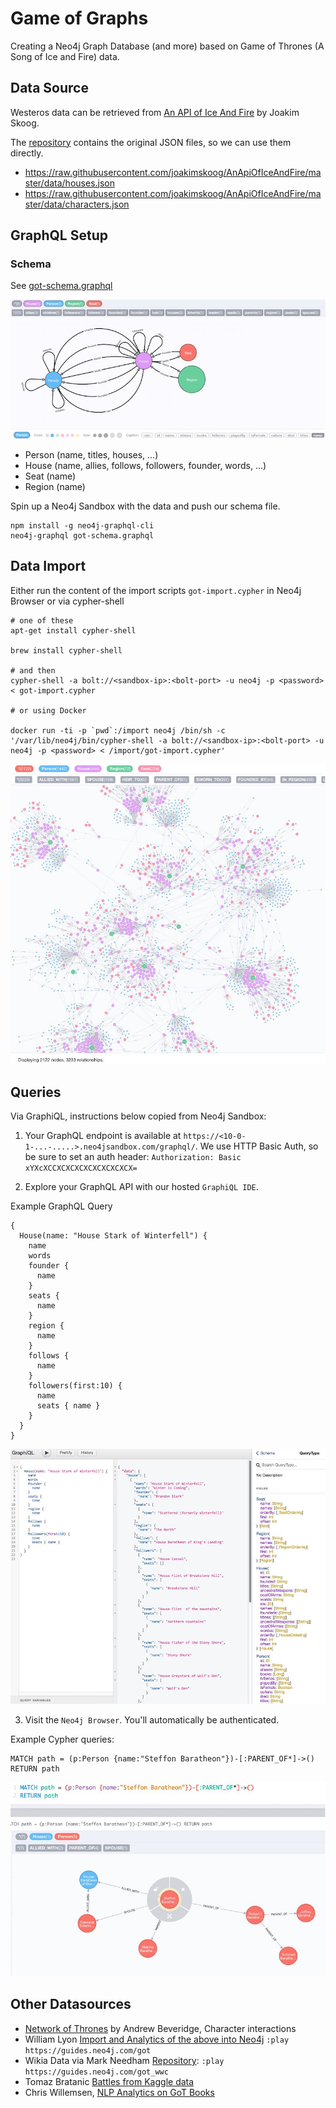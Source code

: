 # Game of Graphs

Creating a Neo4j Graph Database (and more) based on Game of Thrones (A Song of Ice and Fire) data.

## Data Source

Westeros data can be retrieved from [An API of Ice And Fire](https://anapioficeandfire.com/Documentation) by Joakim Skoog.

The [repository](https://github.com/joakimskoog/AnApiOfIceAndFire) contains the original JSON files, so we can use them directly.

* https://raw.githubusercontent.com/joakimskoog/AnApiOfIceAndFire/master/data/houses.json
* https://raw.githubusercontent.com/joakimskoog/AnApiOfIceAndFire/master/data/characters.json

## GraphQL Setup

### Schema

See [got-schema.graphql](./got-schema.graphql)

![](./got-graphql-schema.jpg)

* Person (name, titles, houses, ...)
* House (name, allies, follows, followers, founder, words, ...)
* Seat (name)
* Region (name)

Spin up a Neo4j Sandbox with the data and push our schema file.

```
npm install -g neo4j-graphql-cli
neo4j-graphql got-schema.graphql
```

## Data Import

Either run the content of the import scripts `got-import.cypher` in Neo4j Browser or via cypher-shell

```
# one of these
apt-get install cypher-shell

brew install cypher-shell

# and then
cypher-shell -a bolt://<sandbox-ip>:<bolt-port> -u neo4j -p <password> < got-import.cypher

# or using Docker

docker run -ti -p `pwd`:/import neo4j /bin/sh -c '/var/lib/neo4j/bin/cypher-shell -a bolt://<sandbox-ip>:<bolt-port> -u neo4j -p <password> < /import/got-import.cypher'
```

![](./got-graph.jpg)

## Queries

Via GraphiQL, instructions below copied from Neo4j Sandbox:

1. Your GraphQL endpoint is available at `https://<10-0-1-...-.....>.neo4jsandbox.com/graphql/`. We use HTTP Basic Auth, so be sure to set an auth header: `Authorization: Basic xYXcXCCXCXCXCXCXCXCXCXCX=`

2. Explore your GraphQL API with our hosted `GraphiQL IDE`.

Example GraphQL Query

```
{
  House(name: "House Stark of Winterfell") {
    name
    words
    founder {
      name
    }
    seats {
      name
    }
    region {
      name
    }
    follows {
      name
    }
    followers(first:10) {
      name
      seats { name }
    }
  }
}
```

![](./got-graphiql.jpg)

3.  Visit the `Neo4j Browser`. You'll automatically be authenticated. 

Example Cypher queries:

```
MATCH path = (p:Person {name:"Steffon Baratheon"})-[:PARENT_OF*]->()
RETURN path
```

![](./got-cypher-parents.jpg)

## Other Datasources

* [Network of Thrones](https://networkofthrones.wordpress.com/) by Andrew Beveridge, Character interactions
* William Lyon [Import and Analytics of the above into Neo4j](http://www.lyonwj.com/2016/06/26/graph-of-thrones-neo4j-social-network-analysis/) `:play https://guides.neo4j.com/got`
* Wikia Data via Mark Needham [Repository](https://github.com/mneedham/neo4j-got): `:play https://guides.neo4j.com/got_wwc`
* Tomaz Bratanic [Battles from Kaggle data](https://tbgraph.wordpress.com/?s=Game+of+Thrones)
* Chris Willemsen, [NLP Analytics on GoT Books](https://graphaware.com/neo4j/2017/07/24/reverse-engineering-book-stories-nlp.html)